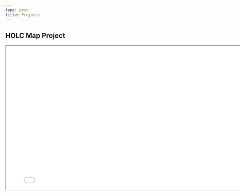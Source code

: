 ```yaml
---
type: post
title: Projects
---
```



## HOLC Map Project
<iframe src="holc_map.html"
        width = "800"
        height = "450">
        </iframe>       

